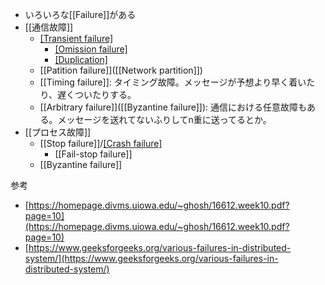 - いろいろな[[Failure]]がある
- [[通信故障]]
	- [[Transient failure]]([[一時故障]])
		- [[Omission failure]](脱落)
		- [[Duplication]](複製)
	- [[Patition failure]]([[Network partition]])
	- [[Timing failure]]: タイミング故障。メッセージが予想より早く着いたり、遅くついたりする。
	- [[Arbitrary failure]]([[Byzantine failure]]): 通信における任意故障もある。メッセージを送れてないふりしてn重に送ってるとか。
- [[プロセス故障]]
	- [[Stop failure]]/[[Crash failure]]([[停止故障]])
		- [[Fail-stop failure]]
	- [[Byzantine failure]]

参考
- [https://homepage.divms.uiowa.edu/~ghosh/16612.week10.pdf?page=10](https://homepage.divms.uiowa.edu/~ghosh/16612.week10.pdf?page=10)
- [https://www.geeksforgeeks.org/various-failures-in-distributed-system/](https://www.geeksforgeeks.org/various-failures-in-distributed-system/)
